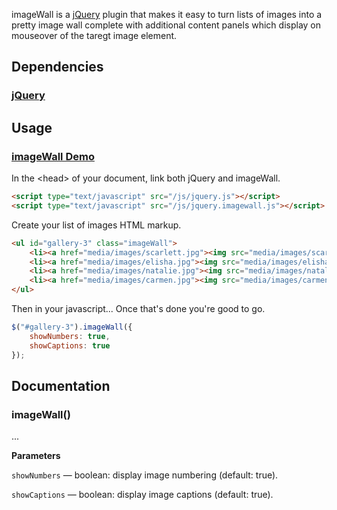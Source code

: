 imageWall is a [jQuery](http://jquery.com) plugin that makes it easy to turn lists of images into a pretty image wall complete with additional content panels which display on mouseover of the taregt image element.


## Dependencies

### [jQuery](http://jquery.com/) ###


## Usage

### [imageWall Demo](http://lab.neo-pangea.com/experiments/jquery-imagewall/)

In the &lt;head&gt; of your document, link both jQuery and imageWall.

```html
<script type="text/javascript" src="/js/jquery.js"></script>
<script type="text/javascript" src="/js/jquery.imagewall.js"></script>
```

Create your list of images HTML markup.

```html
<ul id="gallery-3" class="imageWall">
	<li><a href="media/images/scarlett.jpg"><img src="media/images/scarlett_thm.jpg" width="160" height="120" alt="Scarlett Johansson" title="Click to view this image" border="0" /></a></li>
	<li><a href="media/images/elisha.jpg"><img src="media/images/elisha_thm.jpg" width="160" height="120" alt="Elisha Cuthbert" title="Click to view this image" border="0" /></a></li>
	<li><a href="media/images/natalie.jpg"><img src="media/images/natalie_thm.jpg" width="160" height="120" alt="Natalie Portman" title="Click to view this image" border="0" /></a></li>
	<li><a href="media/images/carmen.jpg"><img src="media/images/carmen_thm.jpg" width="160" height="120" alt="Carmen Electra" title="Click to view this image" border="0" /></a></li>
</ul>
```

Then in your javascript... Once that's done you're good to go.

```javascript
$("#gallery-3").imageWall({
	showNumbers: true,
	showCaptions: true
});
```

## Documentation

### imageWall()

...

__Parameters__

`showNumbers` &mdash; boolean: display image numbering (default: true).

`showCaptions` &mdash; boolean: display image captions (default: true).
